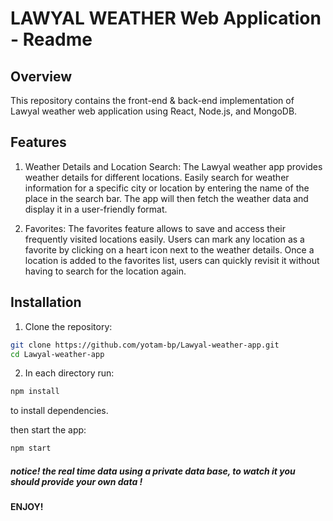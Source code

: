 # LAWYAL WEATHER Web Application - Readme

## Overview

This repository contains the front-end & back-end implementation of Lawyal weather web application using React, Node.js, and MongoDB.

## Features

1. Weather Details and Location Search:
   The Lawyal weather app provides weather details for different locations. Easily search for weather information for a specific city or location by entering the name of the place in the search bar. The app will then fetch the weather data and display it in a user-friendly format.

2. Favorites:
   The favorites feature allows to save and access their frequently visited locations easily. Users can mark any location as a favorite by clicking on a heart icon next to the weather details. Once a location is added to the favorites list, users can quickly revisit it without having to search for the location again.

## Installation

1. Clone the repository:

```bash
git clone https://github.com/yotam-bp/Lawyal-weather-app.git
cd Lawyal-weather-app
```

2. In each directory run:

```bash
npm install
```

to install dependencies.

then start the app:

```bash
npm start
```

##### notice! the real time data using a private data base, to watch it you should provide your own data !

#### ENJOY!

